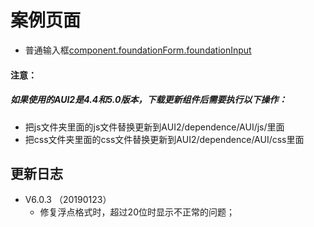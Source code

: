 # 案例页面 
 - 普通输入框[component.foundationForm.foundationInput](https://www.awebide.com/testCase/#/foundationInput/Demo/Foundation/foundationInput?title=%E6%99%AE%E9%80%9A%E8%BE%93%E5%85%A5%E6%A1%86&pageId=foundationInput)
 
 
#### 注意：
##### 如果使用的AUI2是4.4和5.0版本，下载更新组件后需要执行以下操作：
- 把js文件夹里面的js文件替换更新到AUI2/dependence/AUI/js/里面
- 把css文件夹里面的css文件替换更新到AUI2/dependence/AUI/css里面

<!--日志 Start-->
## 更新日志
- V6.0.3 （20190123）
    - 修复浮点格式时，超过20位时显示不正常的问题；
<!--日志 End-->